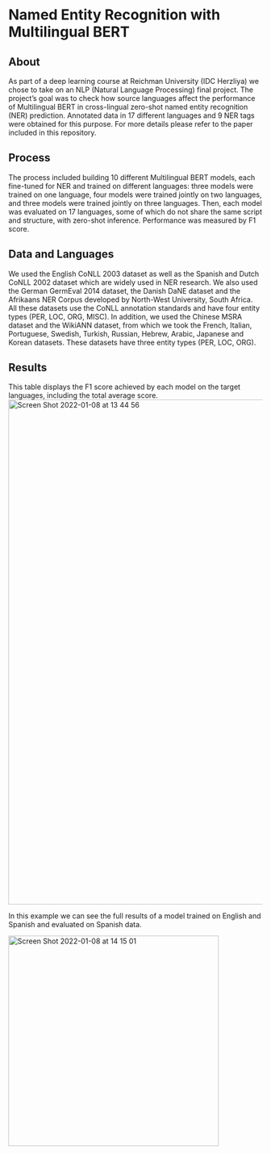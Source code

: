 # Named Entity Recognition with Multilingual BERT
## About 
As part of a deep learning course at Reichman University (IDC Herzliya) we chose to take on an NLP (Natural Language Processing) final project. The project’s goal was to check how source languages affect the performance of Multilingual BERT in cross-lingual zero-shot named entity recognition (NER) prediction. Annotated data in 17 different languages and 9 NER tags were obtained for this purpose. For more details please refer to the paper included in this repository.

## Process
The process included building 10 different Multilingual BERT models, each fine-tuned for NER and trained on different languages: three models were trained on one language, four models were trained jointly on two languages, and three models were trained jointly on three languages. Then, each model was evaluated on 17 languages, some of which do not share the same script and structure, with zero-shot inference. Performance was measured by F1 score. 

## Data and Languages
We used the English CoNLL 2003 dataset as well as the Spanish and Dutch CoNLL 2002 dataset which are widely used in NER research. We also used the German GermEval 2014 dataset, the Danish DaNE dataset and the Afrikaans NER Corpus developed by North-West University, South Africa. All these datasets use the CoNLL annotation standards and have four entity types (PER, LOC, ORG, MISC).
In addition, we used the Chinese MSRA dataset and the WikiANN dataset, from which we took the French, Italian, Portuguese, Swedish, Turkish, Russian, Hebrew, Arabic, Japanese and Korean datasets. These datasets have three entity types (PER, LOC, ORG).

## Results
This table displays the F1 score achieved by each model on the target languages, including the total average score.
<img width="1001" alt="Screen Shot 2022-01-08 at 13 44 56" src="https://user-images.githubusercontent.com/96059174/148642882-21d6d3e7-3ed7-47ba-ae8d-aaa42c673aac.png">

In this example we can see the full results of a model trained on English and Spanish and evaluated on Spanish data.

<img width="417" alt="Screen Shot 2022-01-08 at 14 15 01" src="https://user-images.githubusercontent.com/96059174/148643775-c9c46b2b-275a-4939-92df-862d406e83f2.png">
